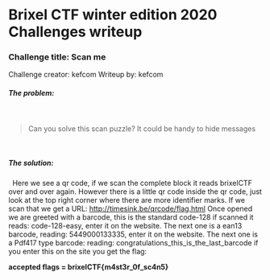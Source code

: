 # Brixel CTF winter edition 2020 Challenges writeup
### Challenge title: Scan me
Challenge creator: kefcom
Writeup by: kefcom

##### The problem:
&nbsp;
>Can you solve this scan puzzle?
It could be handy to hide messages



&nbsp;
##### The solution:
&nbsp;
Here we see a qr code, if we scan the complete block it reads brixelCTF over and over again.
However there is a little qr code inside the qr code, just look at the top right corner where there are more identifier marks.
If we scan that we get a URL: http://timesink.be/qrcode/flag.html
Once opened we are greeted with a barcode, this is the standard code-128
if scanned it reads: code-128-easy, enter it on the website.
The next one is a ean13 barcode, reading: 5449000133335, enter it on the website.
The next one is a Pdf417 type barcode: reading: congratulations_this_is_the_last_barcode
if you enter this on the site you get the flag: 

**accepted flags = brixelCTF{m4st3r_0f_sc4n5}**